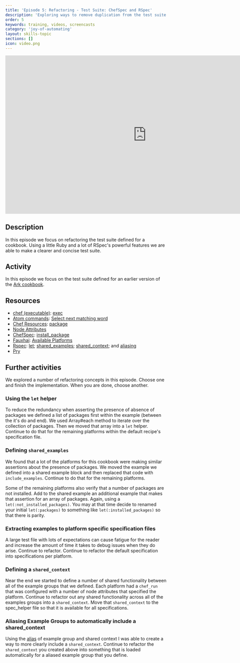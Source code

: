```yaml
---
title: 'Episode 5: Refactoring - Test Suite: ChefSpec and RSpec'
description: 'Exploring ways to remove duplication from the test suite. In this episode we refactor ChefSpec using RSpec\'s powerful features.'
order: 5
keywords: training, videos, screencasts
category: 'joy-of-automating'
layout: skills-topic
sections: []
icon: video.png
---
```


<iframe width="877" height="493" src="https://www.youtube.com/embed/ucd4v9R-XNA?list=PL11cZfNdwNyORJfIYA8t07PRMchyDXIjq" frameborder="0" allowfullscreen></iframe>

## Description

In this episode we focus on refactoring the test suite defined for a cookbook. Using a little Ruby and a lot of RSpec's powerful features we are able to make a clearer and concise test suite.

## Activity

In this episode we focus on the test suite defined for an earlier version of the [Ark cookbook](https://github.com/chef-training/ark).

## Resources

* [chef (executable)](https://docs.chef.io/ctl_chef.html): [exec](https://docs.chef.io/ctl_chef.html#chef-exec)
* [Atom commands](http://flight-manual.atom.io/): [Select next matching word](http://flight-manual.atom.io/using-atom/sections/editing-and-deleting-text/)
* [Chef Resources](https://docs.chef.io/resources.html): [package](https://docs.chef.io/resource_package.html)
* [Node Attributes](https://docs.chef.io/attributes.html)
* [ChefSpec](https://github.com/sethvargo/chefspec): [install_package](https://github.com/sethvargo/chefspec/tree/master/examples/package)
* [Fauxhai](https://github.com/customink/fauxhai): [Available Platforms](https://github.com/customink/fauxhai/tree/master/lib/fauxhai/platforms)
* [Rspec](https://relishapp.com/rspec/): [let](https://relishapp.com/rspec/rspec-core/v/3-4/docs/helper-methods/let-and-let); [shared_examples](https://relishapp.com/rspec/rspec-core/v/3-4/docs/example-groups/shared-examples); [shared_context](https://relishapp.com/rspec/rspec-core/v/3-4/docs/example-groups/shared-context); and [aliasing](https://relishapp.com/rspec/rspec-core/v/3-4/docs/example-groups/aliasing)
* [Pry](http://pryrepl.org/)

## Further activities

We explored a number of refactoring concepts in this episode. Choose one and finish the implementation. When you are done, choose another.

### Using the `let` helper

To reduce the redundancy when asserting the presence of absence of packages we defined a list of packages first within the example (between the it's do and end). We used Array#each method to iterate over the collection of packages. Then we moved that array into a `let` helper. Continue to do that for the remaining platforms within the default recipe's specification file.

### Defining `shared_examples`

We found that a lot of the platforms for this cookbook were making similar assertions about the presence of packages. We moved the example we defined into a shared example block and then replaced that code with `include_examples`. Continue to do that for the remaining platforms.

Some of the remaining platforms also verify that a number of packages are not installed. Add to the shared example an additional example that makes that assertion for an array of packages. Again, using a `let(:not_installed_packages)`. You may at that time decide to renamed your initial `let(:packages)` to something like `let(:installed_packages)` so that there is parity.

### Extracting examples to platform specific specification files

A large test file with lots of expectations can cause fatigue for the reader and increase the amount of time it takes to debug issues when they do arise. Continue to refactor. Continue to refactor the default specification into specifications per platform.

### Defining a `shared_context`

Near the end we started to define a number of shared functionality between all of the example groups that we defined. Each platform had a `chef_run` that was configured with a number of node attributes that specified the platform. Continue to refactor out any shared functionality across all of the examples groups into a `shared_context`. Move that `shared_context` to the spec_helper file so that it is available for all specifications.

### Aliasing Example Groups to automatically include a shared_context

Using the [alias](https://relishapp.com/rspec/rspec-core/v/3-4/docs/example-groups/aliasing) of example group and shared context I was able to create a way to more clearly include a `shared_context`. Continue to refactor the `shared_context` you created above into something that is loaded automatically for a aliased example group that you define.
